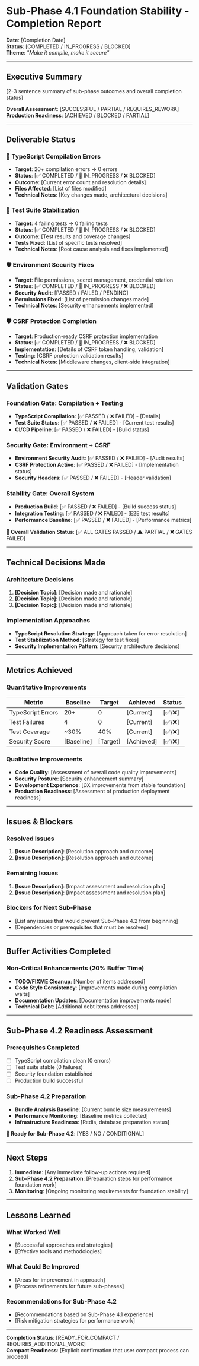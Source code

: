# Sub-Phase 4.1 Foundation Stability - Completion Report

**Date**: [Completion Date]  
**Status**: [COMPLETED / IN_PROGRESS / BLOCKED]  
**Theme**: *"Make it compile, make it secure"*

---

## Executive Summary

[2-3 sentence summary of sub-phase outcomes and overall completion status]

**Overall Assessment**: [SUCCESSFUL / PARTIAL / REQUIRES_REWORK]  
**Production Readiness**: [ACHIEVED / BLOCKED / PARTIAL]

---

## Deliverable Status

### 🚨 TypeScript Compilation Errors
- **Target**: 20+ compilation errors → 0 errors
- **Status**: [✅ COMPLETED / 🔄 IN_PROGRESS / ❌ BLOCKED]
- **Outcome**: [Current error count and resolution details]
- **Files Affected**: [List of files modified]
- **Technical Notes**: [Key changes made, architectural decisions]

### 🚨 Test Suite Stabilization  
- **Target**: 4 failing tests → 0 failing tests
- **Status**: [✅ COMPLETED / 🔄 IN_PROGRESS / ❌ BLOCKED]
- **Outcome**: [Test results and coverage changes]
- **Tests Fixed**: [List of specific tests resolved]
- **Technical Notes**: [Root cause analysis and fixes implemented]

### 🛡️ Environment Security Fixes
- **Target**: File permissions, secret management, credential rotation
- **Status**: [✅ COMPLETED / 🔄 IN_PROGRESS / ❌ BLOCKED]
- **Security Audit**: [PASSED / FAILED / PENDING]
- **Permissions Fixed**: [List of permission changes made]
- **Technical Notes**: [Security enhancements implemented]

### 🛡️ CSRF Protection Completion
- **Target**: Production-ready CSRF protection implementation
- **Status**: [✅ COMPLETED / 🔄 IN_PROGRESS / ❌ BLOCKED]
- **Implementation**: [Details of CSRF token handling, validation]
- **Testing**: [CSRF protection validation results]
- **Technical Notes**: [Middleware changes, client-side integration]

---

## Validation Gates

### Foundation Gate: Compilation + Testing
- **TypeScript Compilation**: [✅ PASSED / ❌ FAILED] - [Details]
- **Test Suite Status**: [✅ PASSED / ❌ FAILED] - [Current test results]
- **CI/CD Pipeline**: [✅ PASSED / ❌ FAILED] - [Build status]

### Security Gate: Environment + CSRF
- **Environment Security Audit**: [✅ PASSED / ❌ FAILED] - [Audit results]
- **CSRF Protection Active**: [✅ PASSED / ❌ FAILED] - [Implementation status]
- **Security Headers**: [✅ PASSED / ❌ FAILED] - [Header validation]

### Stability Gate: Overall System
- **Production Build**: [✅ PASSED / ❌ FAILED] - [Build success status]
- **Integration Testing**: [✅ PASSED / ❌ FAILED] - [E2E test results]
- **Performance Baseline**: [✅ PASSED / ❌ FAILED] - [Performance metrics]

**🎯 Overall Validation Status**: [✅ ALL GATES PASSED / ⚠️ PARTIAL / ❌ GATES FAILED]

---

## Technical Decisions Made

### Architecture Decisions
1. **[Decision Topic]**: [Decision made and rationale]
2. **[Decision Topic]**: [Decision made and rationale]
3. **[Decision Topic]**: [Decision made and rationale]

### Implementation Approaches
- **TypeScript Resolution Strategy**: [Approach taken for error resolution]
- **Test Stabilization Method**: [Strategy for test fixes]
- **Security Implementation Pattern**: [Security architecture decisions]

---

## Metrics Achieved

### Quantitative Improvements
| Metric | Baseline | Target | Achieved | Status |
|--------|----------|--------|----------|---------|
| TypeScript Errors | 20+ | 0 | [Current] | [✅/❌] |
| Test Failures | 4 | 0 | [Current] | [✅/❌] |
| Test Coverage | ~30% | 40% | [Current] | [✅/❌] |
| Security Score | [Baseline] | [Target] | [Achieved] | [✅/❌] |

### Qualitative Improvements
- **Code Quality**: [Assessment of overall code quality improvements]
- **Security Posture**: [Security enhancement summary]
- **Development Experience**: [DX improvements from stable foundation]
- **Production Readiness**: [Assessment of production deployment readiness]

---

## Issues & Blockers

### Resolved Issues
1. **[Issue Description]**: [Resolution approach and outcome]
2. **[Issue Description]**: [Resolution approach and outcome]

### Remaining Issues
1. **[Issue Description]**: [Impact assessment and resolution plan]
2. **[Issue Description]**: [Impact assessment and resolution plan]

### Blockers for Next Sub-Phase
- [List any issues that would prevent Sub-Phase 4.2 from beginning]
- [Dependencies or prerequisites that must be resolved]

---

## Buffer Activities Completed

### Non-Critical Enhancements (20% Buffer Time)
- **TODO/FIXME Cleanup**: [Number of items addressed]
- **Code Style Consistency**: [Improvements made during compilation waits]
- **Documentation Updates**: [Documentation improvements made]
- **Technical Debt**: [Additional debt items addressed]

---

## Sub-Phase 4.2 Readiness Assessment

### Prerequisites Completed
- [ ] TypeScript compilation clean (0 errors)
- [ ] Test suite stable (0 failures)
- [ ] Security foundation established
- [ ] Production build successful

### Sub-Phase 4.2 Preparation
- **Bundle Analysis Baseline**: [Current bundle size measurements]
- **Performance Monitoring**: [Baseline metrics collected]
- **Infrastructure Readiness**: [Redis, database preparation status]

**🚀 Ready for Sub-Phase 4.2**: [YES / NO / CONDITIONAL]

---

## Next Steps

1. **Immediate**: [Any immediate follow-up actions required]
2. **Sub-Phase 4.2 Preparation**: [Preparation steps for performance foundation work]
3. **Monitoring**: [Ongoing monitoring requirements for foundation stability]

---

## Lessons Learned

### What Worked Well
- [Successful approaches and strategies]
- [Effective tools and methodologies]

### What Could Be Improved
- [Areas for improvement in approach]
- [Process refinements for future sub-phases]

### Recommendations for Sub-Phase 4.2
- [Recommendations based on Sub-Phase 4.1 experience]
- [Risk mitigation strategies for performance work]

---

**Completion Status**: [READY_FOR_COMPACT / REQUIRES_ADDITIONAL_WORK]  
**Compact Readiness**: [Explicit confirmation that user compact process can proceed]